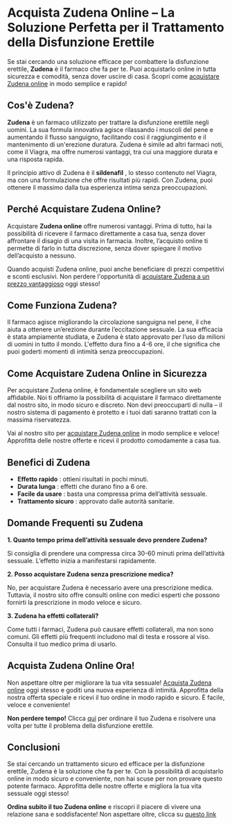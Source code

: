 # Acquista Zudena Online – La Soluzione Perfetta per il Trattamento della Disfunzione Erettile

Se stai cercando una soluzione efficace per combattere la disfunzione erettile, **Zudena** è il farmaco che fa per te. Puoi acquistarlo online in tutta sicurezza e comodità, senza dover uscire di casa. Scopri come [acquistare Zudena online](https://tinyurl.com/buyzudena) in modo semplice e rapido!

## Cos'è Zudena?

**Zudena** è un farmaco utilizzato per trattare la disfunzione erettile negli uomini. La sua formula innovativa agisce rilassando i muscoli del pene e aumentando il flusso sanguigno, facilitando così il raggiungimento e il mantenimento di un'erezione duratura. Zudena è simile ad altri farmaci noti, come il Viagra, ma offre numerosi vantaggi, tra cui una maggiore durata e una risposta rapida.

Il principio attivo di Zudena è il **sildenafil** , lo stesso contenuto nel Viagra, ma con una formulazione che offre risultati più rapidi. Con Zudena, puoi ottenere il massimo dalla tua esperienza intima senza preoccupazioni.

## Perché Acquistare Zudena Online?

Acquistare **Zudena online** offre numerosi vantaggi. Prima di tutto, hai la possibilità di ricevere il farmaco direttamente a casa tua, senza dover affrontare il disagio di una visita in farmacia. Inoltre, l’acquisto online ti permette di farlo in tutta discrezione, senza dover spiegare il motivo dell’acquisto a nessuno.

Quando acquisti Zudena online, puoi anche beneficiare di prezzi competitivi e sconti esclusivi. Non perdere l'opportunità di [acquistare Zudena a un prezzo vantaggioso](https://tinyurl.com/buyzudena) oggi stesso!

## Come Funziona Zudena?

Il farmaco agisce migliorando la circolazione sanguigna nel pene, il che aiuta a ottenere un’erezione durante l’eccitazione sessuale. La sua efficacia è stata ampiamente studiata, e Zudena è stato approvato per l’uso da milioni di uomini in tutto il mondo. L'effetto dura fino a 4-6 ore, il che significa che puoi goderti momenti di intimità senza preoccupazioni.

## Come Acquistare Zudena Online in Sicurezza

Per acquistare Zudena online, è fondamentale scegliere un sito web affidabile. Noi ti offriamo la possibilità di acquistare il farmaco direttamente dal nostro sito, in modo sicuro e discreto. Non devi preoccuparti di nulla – il nostro sistema di pagamento è protetto e i tuoi dati saranno trattati con la massima riservatezza.

Vai al nostro sito per [acquistare Zudena online](https://tinyurl.com/buyzudena) in modo semplice e veloce! Approfitta delle nostre offerte e ricevi il prodotto comodamente a casa tua.

## Benefici di Zudena

- **Effetto rapido** : ottieni risultati in pochi minuti.
- **Durata lunga** : effetti che durano fino a 6 ore.
- **Facile da usare** : basta una compressa prima dell’attività sessuale.
- **Trattamento sicuro** : approvato dalle autorità sanitarie.

## Domande Frequenti su Zudena

**1. Quanto tempo prima dell’attività sessuale devo prendere Zudena?**

Si consiglia di prendere una compressa circa 30-60 minuti prima dell’attività sessuale. L’effetto inizia a manifestarsi rapidamente.

**2. Posso acquistare Zudena senza prescrizione medica?**

No, per acquistare Zudena è necessario avere una prescrizione medica. Tuttavia, il nostro sito offre consulti online con medici esperti che possono fornirti la prescrizione in modo veloce e sicuro.

**3. Zudena ha effetti collaterali?**

Come tutti i farmaci, Zudena può causare effetti collaterali, ma non sono comuni. Gli effetti più frequenti includono mal di testa e rossore al viso. Consulta il tuo medico prima di usarlo.

## Acquista Zudena Online Ora!

Non aspettare oltre per migliorare la tua vita sessuale! [Acquista Zudena online](https://tinyurl.com/buyzudena) oggi stesso e goditi una nuova esperienza di intimità. Approfitta della nostra offerta speciale e ricevi il tuo ordine in modo rapido e sicuro. È facile, veloce e conveniente!

**Non perdere tempo!** Clicca [qui](https://tinyurl.com/buyzudena) per ordinare il tuo Zudena e risolvere una volta per tutte il problema della disfunzione erettile.

## Conclusioni

Se stai cercando un trattamento sicuro ed efficace per la disfunzione erettile, Zudena è la soluzione che fa per te. Con la possibilità di acquistarlo online in modo sicuro e conveniente, non hai scuse per non provare questo potente farmaco. Approfitta delle nostre offerte e migliora la tua vita sessuale oggi stesso!

**Ordina subito il tuo Zudena online** e riscopri il piacere di vivere una relazione sana e soddisfacente! Non aspettare oltre, clicca su [questo link](https://tinyurl.com/buyzudena)
